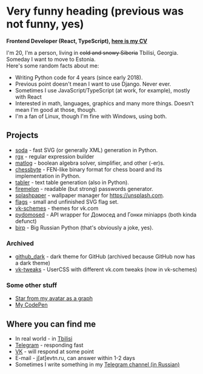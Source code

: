 # Very funny heading (previous was not funny, yes)

**Frontend Developer (React, TypeScript), [here is my CV](https://evtn.ru/cv)**

I'm 20, I'm a person, living in ~~cold and snowy Siberia~~ Tbilisi, Georgia. Someday I want to move to Estonia.    
Here's some random facts about me:

* Writing Python code for 4 years (since early 2018).
* Previous point doesn't mean I want to use Django. Never ever.
* Sometimes I use JavaScript/TypeScript (at work, for example), mostly with React
* Interested in math, languages, graphics and many more things. Doesn't mean I'm good at those, though.
* I'm a fan of Linux, though I'm fine with Windows, using both.

## Projects

* [soda](https://github.com/evtn/soda) - fast SVG (or generally XML) generation in Python.
* [rgx](https://github.com/evtn/rgx) - regular expression builder
* [matlog](https://github.com/evtn/matlog) - boolean algebra solver, simplifier, and other (-er)s.
* [chessbyte](https://github.com/evtn/chessbyte) - FEN-like binary format for chess board and its implementation in Python.
* [tabler](https://github.com/evtn/tabler) - text table generation (also in Python).
* [firemelon](https://github.com/evtn/firemelon) - readable (but strong) passwords generator.
* [splashpaper](https://github.com/evtn/splashpaper) - wallpaper manager for https://unsplash.com.
* [flags](https://github.com/evtn/flags) - small and unfinished SVG flag set. 
* [vk-schemes](https://github.com/evtn/vk-schemes) - themes for vk.com
* [pydomosed](https://github.com/evtn/pydomosed) - API wrapper for Домосед and Гонки miniapps (both kinda defunct)
* [birp](https://github.com/evtn/birp) - Big Russian Python (that's obviously a joke, yes).

### Archived
* [github_dark](https://github.com/evtn/github-dark) - dark theme for GitHub (archived because GitHub now has a dark theme)
* [vk-tweaks](https://github.com/evtn/vk-tweaks) - UserCSS with different vk.com tweaks (now in vk-schemes)

### Some other stuff
* [Star from my avatar as a graph](https://www.desmos.com/calculator/hnvg0vkk4f)
* [My CodePen](https://codepen.io/evtn)

## Where you can find me

* In real world - in [Tbilisi](https://en.wikipedia.org/wiki/Tbilisi)
* [Telegram](https://t.me/aternative) - responding fast
* [VK](https://vk.com/id197820576) - will respond at some point
* E-mail - j\[at\]evtn.ru, can answer within 1-2 days
* Sometimes I write something in my [Telegram channel (in Russian)](https://t.me/reta_e)
